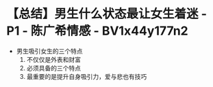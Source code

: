 # 【总结】男生什么状态最让女生着迷 - P1 - 陈广希情感 - BV1x44y177n2

-   男生吸引女生的三个特点
    1.  不仅仅是外表和财富
    2.  必须具备的三个特点
    3.  最重要的是提升自身吸引力，爱与悲也有技巧